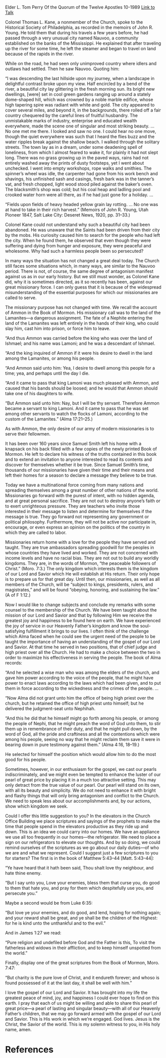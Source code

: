 Elder L. Tom Perry
Of the Quorum of the Twelve Apostles
10-1989
[Link to Talk](https://www.churchofjesuschrist.org/study/general-conference/1989/10/the-peaceable-followers-of-christ?lang=eng)

Colonel Thomas L. Kane, a nonmember of the Church, spoke to the Historical Society of Philadelphia, as recorded in the memoirs of John R. Young. He told them that during his travels a few years before, he had passed through a very unusual city named Nauvoo, a community established on the banks of the Mississippi. He explained that after traveling up the river for some time, he left the steamer and began to travel on land because of the rapids in the river.

While on the road, he had seen only unimproved country where idlers and outlaws had settled. Then he saw Nauvoo. Quoting him:

“I was descending the last hillside upon my journey, when a landscape in delightful contrast broke upon my view. Half encircled by a bend of the river, a beautiful city lay glittering in the fresh morning sun. Its bright new dwellings, [were] set in cool green gardens ranging up around a stately dome-shaped hill, which was crowned by a noble marble edifice, whose high tapering spire was radiant with white and gold. The city appeared to cover several miles, and beyond it, in the backgrounds, there rolled off a fair country chequered by the careful lines of fruitful husbandry. The unmistakable marks of industry, enterprise and educated wealth everywhere, made the scene one of singular and most striking beauty. … No one met me there. I looked and saw no one. I could hear no one move, though the quiet everywhere was such that I heard the flies buzz and the water ripples break against the shallow beach. I walked through the solitary streets. The town lay as in a dream, under some deadening spell of loneliness, from which I almost feared to wake it, for plainly it had not slept long. There was no grass growing up in the paved ways, rains had not entirely washed away the prints of dusty footsteps, yet I went about unchecked. I went into empty workshops, rope walks and smithies. The spinner’s wheel was idle, the carpenter had gone from his work bench and shavings, his unfinished sash and casings, fresh bark was in the tanner’s vat, and fresh chopped, light wood stood piled against the baker’s oven. The blacksmith’s shop was cold; but his coal heap and ladling pool and crooked water horn were all there, as if he had just gone for a holiday. …

“Fields upon fields of heavy headed yellow grain lay rotting. … No one was at hand to take in their rich harvest.” (Memoirs of John R. Young, Utah Pioneer 1847, Salt Lake City: Deseret News, 1920, pp. 31–33.)

Colonel Kane could not understand why such a beautiful city had been abandoned. He was unaware that the Saints had been driven from their city by the mobs. His curiosity caused him to search for the people who had left the city. When he found them, he observed that even though they were suffering and dying from hunger and exposure, they were peaceful and wholesome. Why had such a harmless people been so persecuted?

In many ways the situation has not changed a great deal today. The Church still faces some situations which, in many ways, are similar to the Nauvoo period. There is not, of course, the same degree of antagonism manifest against us as in our early history. But we still must wonder, as Colonel Kane did, why it is sometimes directed, as it so recently has been, against our great missionary force. I can only guess that it is because of the widespread misunderstanding of the essential purposes for which our missionaries are called to serve.

The missionary purpose has not changed with time. We recall the account of Ammon in the Book of Mormon. His missionary call was to the land of the Lamanites—a dangerous assignment. The fate of a Nephite entering the land of the Lamanites was left entirely in the hands of their king, who could slay him, cast him into prison, or force him to leave.

“And thus Ammon was carried before the king who was over the land of Ishmael; and his name was Lamoni; and he was a descendant of Ishmael.

“And the king inquired of Ammon if it were his desire to dwell in the land among the Lamanites, or among his people.

“And Ammon said unto him: Yea, I desire to dwell among this people for a time; yea, and perhaps until the day I die.

“And it came to pass that king Lamoni was much pleased with Ammon, and caused that his bands should be loosed; and he would that Ammon should take one of his daughters to wife.

“But Ammon said unto him: Nay, but I will be thy servant. Therefore Ammon became a servant to king Lamoni. And it came to pass that he was set among other servants to watch the flocks of Lamoni, according to the custom of the Lamanites.” (Alma 17:21–25.)

As with Ammon, the only desire of our army of modern missionaries is to serve their fellowmen.

It has been over 160 years since Samuel Smith left his home with a knapsack on his back filled with a few copies of the newly printed Book of Mormon. He left to declare his witness of the truths contained in this book and to extend an invitation to anyone interested to read its contents and discover for themselves whether it be true. Since Samuel Smith’s time, thousands of our missionaries have given their time and their means and left their homes for a season to declare a message they believe to be true.

Today we have a multinational force coming from many nations and spreading themselves among a great number of other nations of the world. Missionaries go forward with the purest of intent, with no hidden agenda, and at great personal sacrifice. They are not out to destroy anyone’s faith or to exert unrighteous pressure. They are teachers who invite those interested in their message to listen and determine for themselves if the message is true. They go forward not representing any government or political philosophy. Furthermore, they will not be active nor participate in, encourage, or even express an opinion on the politics of the country in which they are called to labor.

Missionaries return home with a love for the people they have served and taught. They are true ambassadors spreading goodwill for the peoples in whose countries they have lived and worked. They are not concerned with income levels and have no racial bias. They are not out to build any worldly kingdoms. They are, in the words of Mormon, “the peaceable followers of Christ.” (Moro. 7:3.) The only kingdom which interests them is the kingdom of our Lord and Savior which He will establish at His return. Their only hope is to prepare us for that great day. Until then, our missionaries, as well as all members of the Church, will be “subject to kings, presidents, rulers, and magistrates,” and will be found “obeying, honoring, and sustaining the law.” (A of F 1:12.)

Now I would like to change subjects and conclude my remarks with some counsel to the membership of the Church. We have been taught about the mission of our Lord and Savior and that by following Him we receive the greatest joy and happiness to be found here on earth. We have experienced the joy of service in our Heavenly Father’s kingdom and know the soul-satisfying fulfillment it brings to our lives. I often think of the challenge which Alma faced when he could see the urgent need of the people to be taught the importance of having an understanding of the gospel of our Lord and Savior. At that time he served in two positions, that of chief judge and high priest over all the Church. He had to make a choice between the two in order to maximize his effectiveness in serving the people. The book of Alma records:

“And he selected a wise man who was among the elders of the church, and gave him power according to the voice of the people, that he might have power to enact laws according to the laws which had been given, and to put them in force according to the wickedness and the crimes of the people. …

“Now Alma did not grant unto him the office of being high priest over the church, but he retained the office of high priest unto himself; but he delivered the judgment-seat unto Nephihah.

“And this he did that he himself might go forth among his people, or among the people of Nephi, that he might preach the word of God unto them, to stir them up in remembrance of their duty, and that he might pull down, by the word of God, all the pride and craftiness and all the contentions which were among his people, seeing no way that he might reclaim them save it were in bearing down in pure testimony against them.” (Alma 4:16, 18–19.)

He selected for himself the position which would allow him to do the most good for his people.

Sometimes, however, in our enthusiasm for the gospel, we cast our pearls indiscriminately, and we might even be tempted to enhance the luster of our pearl of great price by placing it in a much too attractive setting. This may only detract from the true value of our pearl. Our pearl will stand on its own, with all its beauty and simplicity. We do not need to enhance it with bright and flashy things that will only bring antagonism and conflict to the Church. We need to speak less about our accomplishments and, by our actions, show which kingdom we seek.

Could I offer this little suggestion to you? In the elevators in the Church Office Building we place scriptures and sayings of the prophets to make the time that people spend in the elevators productive as they ride up and down. This is an idea we could carry into our homes. We have an appliance we use all too frequently in our homes—the refrigerator. We need to place a sign on our refrigerators to elevate our thoughts. And by so doing, we could remind ourselves of the scriptures as we go about our daily duties—of who we are and what we represent. Could I suggest just a few scriptures to you for starters? The first is in the book of Matthew 5:43–44 [Matt. 5:43–44]:

“Ye have heard that it hath been said, Thou shalt love thy neighbour, and hate thine enemy.

“But I say unto you, Love your enemies, bless them that curse you, do good to them that hate you, and pray for them which despitefully use you, and persecute you.”

Maybe a second would be from Luke 6:35:

“But love ye your enemies, and do good, and lend, hoping for nothing again; and your reward shall be great, and ye shall be the children of the Highest: for he is kind unto the unthankful and to the evil.”

And in James 1:27 we read:

“Pure religion and undefiled before God and the Father is this, To visit the fatherless and widows in their affliction, and to keep himself unspotted from the world.”

Finally, display one of the great scriptures from the Book of Mormon, Moro. 7:47:

“But charity is the pure love of Christ, and it endureth forever; and whoso is found possessed of it at the last day, it shall be well with him.”

I love the gospel of our Lord and Savior. It has brought into my life the greatest peace of mind, joy, and happiness I could ever hope to find on this earth. I pray that each of us might be willing and able to share this pearl of great price—a pearl of lasting and singular beauty—with all of our Heavenly Father’s children, that we may go forward armed with the gospel of our Lord and Savior. This is His work in which we’re engaged. God lives. Jesus is the Christ, the Savior of the world. This is my solemn witness to you, in His holy name, amen.

# References

